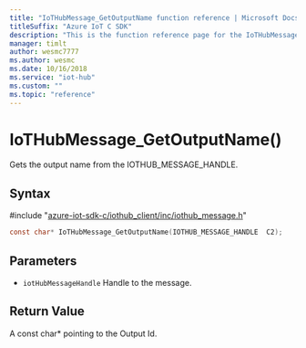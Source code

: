 ```yaml
---                             
title: "IoTHubMessage_GetOutputName function reference | Microsoft Docs" 
titleSuffix: "Azure IoT C SDK"            
description: "This is the function reference page for the IoTHubMessage_GetOutputName() function in the Azure IoT C SDK. This SDK is used with Azure IoT Hub and Azure IoT Hub Device Provisioning Service"            
manager: timlt                 
author: wesmc7777              
ms.author: wesmc               
ms.date: 10/16/2018                    
ms.service: "iot-hub"             
ms.custom: ""                
ms.topic: "reference"        
---                            
```


# IoTHubMessage_GetOutputName()

Gets the output name from the IOTHUB_MESSAGE_HANDLE.

## Syntax

\#include "[azure-iot-sdk-c/iothub_client/inc/iothub_message.h](../iothub-message-h.md)"  
```C
const char* IoTHubMessage_GetOutputName(IOTHUB_MESSAGE_HANDLE  C2);
```

## Parameters
* `iotHubMessageHandle` Handle to the message.

## Return Value
A const char* pointing to the Output Id.


